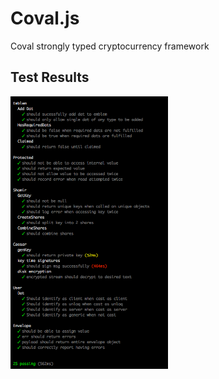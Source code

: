 # Coval.js
Coval strongly typed cryptocurrency framework

## Test Results
<img src="./media/tests.png" width="50%">
